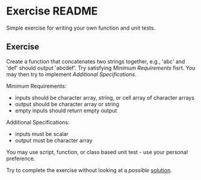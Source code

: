 # Exercise README

Simple exercise for writing your own function and unit tests.

## Exercise

Create a function that concatenates two strings together, e.g., 'abc' and 'def' should output 'abcdef'. Try satisfying *Minimum Requirements* fisrt. You may then try to implement *Additional Specifications*.

Minimum Requirements:

- inputs should be character array, string, or cell array of character arrays
- output should be character array or string
- empty inputs should return empty output

Additional Specifications:

- inputs must be scalar
- output must be character array

You may use script, function, or class based unit test - use your personal preference.

Try to complete the exercise without looking at a *possible* [solution](solution).
